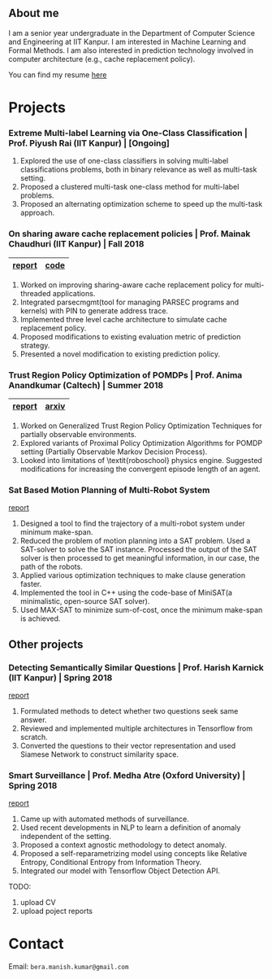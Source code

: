 
## About me

I am a senior year undergraduate in the Department of Computer Science and Engineering at IIT Kanpur. I am interested in Machine Learning and Formal Methods. I am also interested in prediction technology involved in computer architecture (e.g., cache replacement policy). 

You can find my resume [here](mkbera_resume.pdf)


# Projects

### Extreme Multi-label Learning via One-Class Classification | Prof. Piyush Rai (IIT Kanpur) | [Ongoing]
1. Explored the use of one-class classifiers in solving multi-label classifications problems, both in binary relevance as well as multi-task setting.
2. Proposed a clustered multi-task one-class method for multi-label problems.
3. Proposed an alternating optimization scheme to speed up the multi-task approach.

### On sharing aware cache replacement policies | Prof. Mainak Chaudhuri (IIT Kanpur) | Fall 2018

[report](_Fall_2018__IITK__CS622__Project.pdf) | [code](https://github.com/mkbera/multilevel-cache-sim)
-----------------------------------------------| ------------------------------------------------------
1. Worked on improving sharing-aware cache replacement policy for multi-threaded applications.
2. Integrated parsecmgmt(tool for managing PARSEC programs and kernels) with PIN to generate address trace.
3. Implemented three level cache architecture to simulate cache replacement policy.
4. Proposed modifications to existing evaluation metric of prediction strategy.
5. Presented a novel modification to existing prediction policy.

### Trust Region Policy Optimization of POMDPs | Prof. Anima Anandkumar (Caltech) | Summer 2018
[report](surf-trpo.pdf) | [arxiv](https://arxiv.org/abs/1810.07900)
----------------| ----------------------
1. Worked on Generalized Trust Region Policy Optimization Techniques for partially observable environments.
2. Explored variants of Proximal Policy Optimization Algorithms for POMDP setting (Partially Observable Markov Decision Process).
3. Looked into limitations of \textit{roboschool} physics engine. Suggested modifications for increasing the convergent episode length of an agent.

### Sat Based Motion Planning of Multi-Robot System
[report](mkbera.github.io/report.pdf) 
1. Designed a tool to find the trajectory of a  multi-robot system under minimum make-span.
2. Reduced the problem of motion planning into a SAT problem. Used a SAT-solver to solve the SAT instance. Processed the output of the SAT solver is then processed to get meaningful information, in our case, the path of the robots.
3. Applied various optimization techniques to make clause generation faster.
4. Implemented the tool in C++ using the code-base of MiniSAT(a minimalistic, open-source SAT solver).
5. Used MAX-SAT to minimize sum-of-cost, once the minimum make-span is achieved.

## Other projects

### Detecting Semantically Similar Questions | Prof. Harish Karnick (IIT Kanpur) | Spring 2018
[report](mkbera.github.io/NLP_Report.pdf) 
1. Formulated methods to detect whether two questions seek same answer.
2. Reviewed and implemented multiple architectures in Tensorflow from scratch.
3. Converted the questions to their vector representation and used Siamese Network to construct similarity space.

### Smart Surveillance | Prof. Medha Atre (Oxford University) | Spring 2018
[report](smart-surv.pdf) 
1. Came up with automated methods of surveillance.
2. Used recent developments in NLP to learn a definition of anomaly independent of the setting.
3. Proposed a context agnostic methodology to detect anomaly.
4. Proposed a self-reparametrizing model using concepts like Relative Entropy, Conditional Entropy from Information Theory.
5. Integrated our model with Tensorflow Object Detection API.


TODO:
1. upload CV
2. upload poject reports

# Contact
Email: `bera.manish.kumar@gmail.com`
